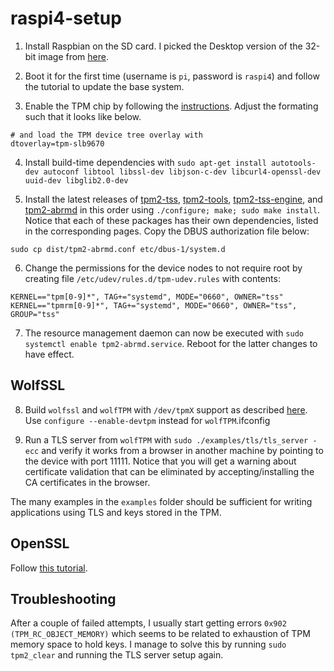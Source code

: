 # raspi4-setup

1. Install Raspbian on the SD card. I picked the Desktop version of the 32-bit image from [here](https://www.raspberrypi.org/software/operating-systems/).

2. Boot it for the first time (username is `pi`, password is `raspi4`) and follow the tutorial to update the base system.

3. Enable the TPM chip by following the [instructions](https://letstrust.de/archives/20-Mainline.html). Adjust the formating such that it looks like below.

```
# and load the TPM device tree overlay with
dtoverlay=tpm-slb9670
```

4. Install build-time dependencies with `sudo apt-get install autotools-dev autoconf libtool libssl-dev libjson-c-dev libcurl4-openssl-dev uuid-dev libglib2.0-dev
`

5. Install the latest releases of [tpm2-tss](https://github.com/tpm2-software/tpm2-tss), [tpm2-tools](https://github.com/tpm2-software/tpm2-tools), [tpm2-tss-engine](https://github.com/tpm2-software/tpm2-tss-engine), and [tpm2-abrmd](https://github.com/tpm2-software/tpm2-abrmd) in this order using `./configure; make; sudo make install`. Notice that each of these packages has their own dependencies, listed in the corresponding pages. Copy the DBUS authorization file below:

```
sudo cp dist/tpm2-abrmd.conf etc/dbus-1/system.d
```

6. Change the permissions for the device nodes to not require root by creating file `/etc/udev/rules.d/tpm-udev.rules` with contents:

```
KERNEL=="tpm[0-9]*", TAG+="systemd", MODE="0660", OWNER="tss"
KERNEL=="tpmrm[0-9]*", TAG+="systemd", MODE="0660", OWNER="tss", GROUP="tss"
```
7. The resource management daemon can now be executed with `sudo systemctl enable tpm2-abrmd.service`. Reboot for the latter changes to have effect.

## WolfSSL

8. Build `wolfssl` and `wolfTPM` with  `/dev/tpmX` support as described [here](https://github.com/wolfssl/wolfTPM). Use `configure --enable-devtpm` instead for `wolfTPM`.ifconfig

9. Run a TLS server from `wolfTPM` with `sudo ./examples/tls/tls_server -ecc` and verify it works from a browser in another machine by pointing to the device with port 11111. Notice that you will get a warning about certificate validation that can be eliminated by accepting/installing the CA certificates in the browser.

The many examples in the `examples` folder should be sufficient for writing applications using TLS and keys stored in the TPM.

## OpenSSL

Follow [this tutorial](https://www.infineon.com/dgdl/Infineon-OPTIGA_TPM_SLx9670_TPM_2.0-ApplicationNotes-v01_00-EN.pdf?fileId=5546d46271bf4f920171c5598a3a0e7b).

## Troubleshooting

After a couple of failed attempts, I usually start getting errors `0x902 (TPM_RC_OBJECT_MEMORY)` which seems to be related to exhaustion of TPM memory space to hold keys. I manage to solve this by running `sudo tpm2_clear` and running the TLS server setup again.
